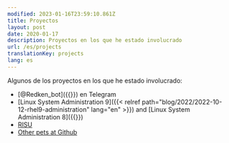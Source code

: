 ```yaml
---
modified: 2023-01-16T23:59:10.861Z
title: Proyectos
layout: post
date: 2020-01-17
description: Proyectos en los que he estado involucrado
url: /es/projects
translationKey: projects
lang: es
---
```


Algunos de los proyectos en los que he estado involucrado:

- [@Redken_bot]({{<relref path="redken-en.md" lang="en">}}) en Telegram
- [Linux System Administration 9]({{< relref path="blog/2022/2022-10-12-rhel9-administration" lang="en" >}}) and [Linux System Administration 8]({{<relref path="2021-09-11-rhel8-administration.en.md" lang="en" >}})
- [RISU](https://risuorg.github.io)
- [Other pets at Github](https://github.com/iranzo)
